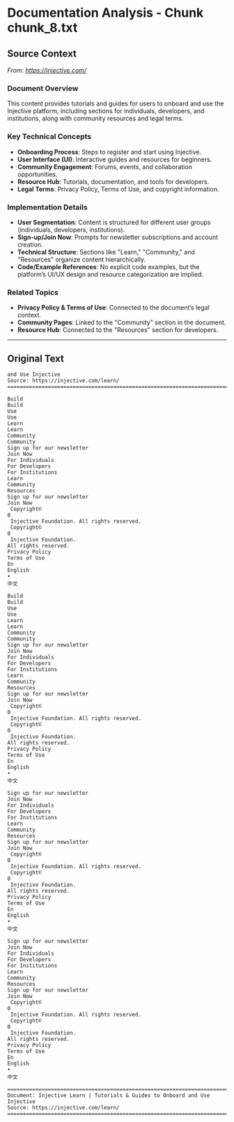 # Documentation Analysis - Chunk chunk_8.txt

## Source Context
*From: https://injective.com/*

### Document Overview  
This content provides tutorials and guides for users to onboard and use the Injective platform, including sections for individuals, developers, and institutions, along with community resources and legal terms.  

### Key Technical Concepts  
- **Onboarding Process**: Steps to register and start using Injective.  
- **User Interface (UI)**: Interactive guides and resources for beginners.  
- **Community Engagement**: Forums, events, and collaboration opportunities.  
- **Resource Hub**: Tutorials, documentation, and tools for developers.  
- **Legal Terms**: Privacy Policy, Terms of Use, and copyright information.  

### Implementation Details  
- **User Segmentation**: Content is structured for different user groups (individuals, developers, institutions).  
- **Sign-up/Join Now**: Prompts for newsletter subscriptions and account creation.  
- **Technical Structure**: Sections like "Learn," "Community," and "Resources" organize content hierarchically.  
- **Code/Example References**: No explicit code examples, but the platform’s UI/UX design and resource categorization are implied.  

### Related Topics  
- **Privacy Policy & Terms of Use**: Connected to the document’s legal context.  
- **Community Pages**: Linked to the "Community" section in the document.  
- **Resource Hub**: Connected to the "Resources" section for developers.

---

## Original Text
```
and Use Injective
Source: https://injective.com/learn/
================================================================================

Build
Build
Use
Use
Learn
Learn
Community
Community
Sign up for our newsletter
Join Now
For Individuals
For Developers
For Institutions
Learn
Community
Resources
Sign up for our newsletter
Join Now
 Copyright© 
0
 Injective Foundation. All rights reserved. 
 Copyright© 
0
 Injective Foundation. 
All rights reserved.
Privacy Policy
Terms of Use
En
English 
•
中文 

Build
Build
Use
Use
Learn
Learn
Community
Community
Sign up for our newsletter
Join Now
For Individuals
For Developers
For Institutions
Learn
Community
Resources
Sign up for our newsletter
Join Now
 Copyright© 
0
 Injective Foundation. All rights reserved. 
 Copyright© 
0
 Injective Foundation. 
All rights reserved.
Privacy Policy
Terms of Use
En
English 
•
中文 

Sign up for our newsletter
Join Now
For Individuals
For Developers
For Institutions
Learn
Community
Resources
Sign up for our newsletter
Join Now
 Copyright© 
0
 Injective Foundation. All rights reserved. 
 Copyright© 
0
 Injective Foundation. 
All rights reserved.
Privacy Policy
Terms of Use
En
English 
•
中文 

Sign up for our newsletter
Join Now
For Individuals
For Developers
For Institutions
Learn
Community
Resources
Sign up for our newsletter
Join Now
 Copyright© 
0
 Injective Foundation. All rights reserved. 
 Copyright© 
0
 Injective Foundation. 
All rights reserved.
Privacy Policy
Terms of Use
En
English 
•
中文 

================================================================================
Document: Injective Learn | Tutorials & Guides to Onboard and Use Injective
Source: https://injective.com/learn/
================================================================================

```